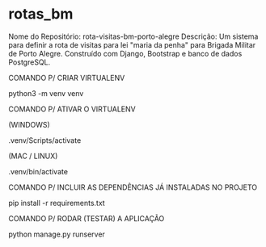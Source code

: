 # rotas_bm
Nome do Repositório: rota-visitas-bm-porto-alegre Descrição: Um sistema para definir a rota de visitas para lei "maria da penha" para Brigada Militar de Porto Alegre. Construído com Django, Bootstrap e banco de dados PostgreSQL.


COMANDO P/ CRIAR VIRTUALENV

python3 -m venv venv

COMANDO P/ ATIVAR O VIRTUALENV

(WINDOWS)

.venv/Scripts/activate

(MAC / LINUX)

.venv/bin/activate

COMANDO P/ INCLUIR AS DEPENDÊNCIAS JÁ INSTALADAS NO PROJETO

pip install -r requirements.txt

COMANDO P/ RODAR (TESTAR) A APLICAÇÃO

python manage.py runserver
